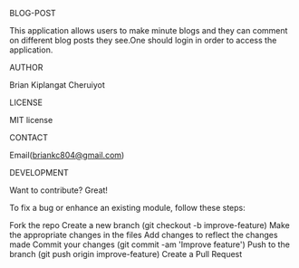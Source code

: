  BLOG-POST

This application allows users to make minute blogs and they can comment on different blog posts they see.One should login in order to access the application.

  AUTHOR

Brian Kiplangat Cheruiyot  

  LICENSE

MIT license  

  CONTACT

Email(briankc804@gmail.com)

  DEVELOPMENT

Want to contribute? Great!

To fix a bug or enhance an existing module, follow these steps:

Fork the repo
Create a new branch (git checkout -b improve-feature)
Make the appropriate changes in the files
Add changes to reflect the changes made
Commit your changes (git commit -am 'Improve feature')
Push to the branch (git push origin improve-feature)
Create a Pull Request
